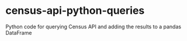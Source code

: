 # census-api-python-queries
Python code for querying Census API and adding the results to a pandas DataFrame
